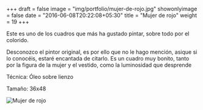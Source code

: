 +++
draft = false
image = "img/portfolio/mujer-de-rojo.jpg"
showonlyimage = false
date = "2016-06-08T20:22:08+05:30"
title = "Mujer de rojo"
weight = 19
+++

Este es uno de los cuadros que más ha gustado pintar, sobre todo por el colorido.
<!--more-->

Desconozco el pintor original, es por ello que no le hago mención, asique si lo conocéis, estaré encantada de citarlo. Es un cuadro muy bonito, tanto por la figura de la mujer y el vestido, como la luminosidad que desprende

Técnica: Óleo sobre lienzo

Tamaño: 36x48

![Mujer de rojo](/img/portfolio/mujer-de-rojo.jpg)
